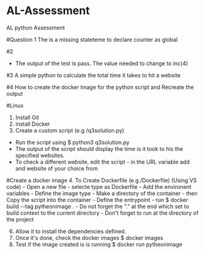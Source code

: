 # AL-Assessment
AL python Assessment 

#Question 1
The is a missing stateteme to declare counter as global

#2
- The output of the test is pass. The value needed to change to inc(4) 

#3
A simple python to calculate the total time it takes to hit a website

#4
How to create the docker Image for the python script and Recreate the output


#Linux
1. Install Git
2. install Docker
3. Create a custom script (e.g /q3solution.py)
 - Run the script using $ python3 q3solution.py
 - The output of the script should display the time is it took to his the specified websites.
 - To check a different website, edit the script
		- in the URL variable add and website of your choice from 
		
#Create a docker image
4. To Create Dockerfile (e.g /Dockerfile) (Using VS code)
	- Open a new file
	- selecte type as Dockerfile
	- Add the environent variables
	- Define the image type 
	- Make a directory of the container
	-  then Copy the script into the container
	- Define the entrypoint
	- run $  docker build --tag pytheonimage .
	 - Do not forget the "." at the end which set to build context to the current directory
	 - Don't forget to run at the directory of the project

6. Allow it to install the dependencies defined.
7. Once it's done, check the docker images
	$ docker images
8. Test if the image created is is running
    $ docker run pytheonimage
 